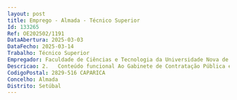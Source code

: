 ```yaml
--- 
layout: post
title: Emprego - Almada - Técnico Superior
Id: 133265
Ref: OE202502/1191
DataAbertura: 2025-03-03
DataFecho: 2025-03-14
Trabalho: Técnico Superior
Empregador: Faculdade de Ciências e Tecnologia da Universidade Nova de Lisboa -  NOVA School of Science and Tech
Descricao: 2.	Conteúdo funcional Ao Gabinete de Contratação Pública e Património compete •	Registar e controlar o património móvel e imóvel, mantendo atualizado o respetivo cadastro, incluindo o cálculo de amortizações, os autos de abate e os de cessão •	Proceder à aquisição de bens, materiais e serviços, organizando os respetivos processos aquisitivos •	Acompanhar a execução dos contratos de aprovisionamento •	Rececionar e proceder à conferência das faturas, ou documentos equivalentes •	Elaborar informações sobre assuntos da sua área de atuação.
CodigoPostal: 2829-516 CAPARICA
Concelho: Almada
Distrito: Setúbal
--- 
```


